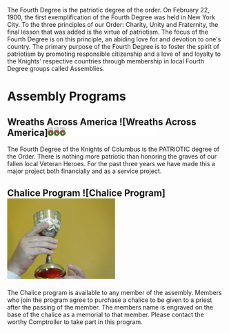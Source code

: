 The Fourth Degree is the patriotic degree of the order. On February 22, 1900, the first exemplification of the Fourth Degree was held in New York City. To the three principles of our Order: Charity, Unity and Fraternity, the final lesson that was added is the virtue of patriotism. The focus of the Fourth Degree is on this principle, an abiding love for and devotion to one's country. The primary purpose of the Fourth Degree is to foster the spirit of patriotism by promoting responsible citizenship and a love of and loyalty to the Knights' respective countries through membership in local Fourth Degree groups called Assemblies.

# Assembly Programs
## Wreaths Across America ![Wreaths Across America]<img src="assets/img/waa.png" width="250">
The Fourth Degree of the Knights of Columbus is the PATRIOTIC degree of the Order. There is nothing more patriotic than honoring the graves of our fallen local Veteran Heroes. For the past three years we have made this a major project both financially and as a service project. 
## Chalice Program ![Chalice Program]<img src="assets/img/chalise2.jpg" width="250">
The Chalice program is available to any member of the assembly. Members who join the program agree to purchase a chalice to be given to a priest after the passing of the member. The members name is engraved on the base of the chalice as a memorial to that member. Please contact the worthy Comptroller to take part in this program.
